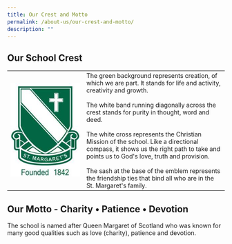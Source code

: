```yaml
---
title: Our Crest and Motto
permalink: /about-us/our-crest-and-motto/
description: ""
---
```

## Our School Crest 

<table>
  <tr>
    <td width="35%"><img src="/images/smss_logo_PMS3425U_01v4.jpg"></td>
    <td>The green background represents creation, of which we are part. It stands for life and activity, creativity and growth. <br><br>The white band running diagonally across the crest stands for purity in thought, word and deed. <br><br>The white cross represents the Christian Mission of the school. Like a directional compass, it shows us the right path to take and points us to God's love, truth and provision.<br><br>The sash at the base of the emblem represents the friendship ties that bind all who are in the St. Margaret's family.</td>
  </tr>
</table>

## Our Motto - Charity • Patience • Devotion

The school is named after Queen Margaret of Scotland who was known for many good qualities such as love (charity), patience and devotion.